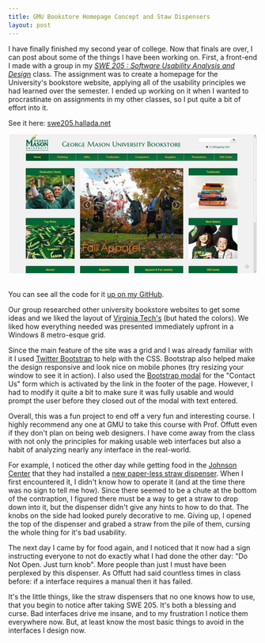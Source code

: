 ```yaml
---
title: GMU Bookstore Homepage Concept and Staw Dispensers
layout: post
---
```


I have finally finished my second year of college. Now that finals are over, I
can post about some of the things I have been working on. First, a front-end I
made with a group in my [*SWE 205 : Software Usability Analysis and
Design*](http://www.cs.gmu.edu/~offutt/classes/205/) class. The assignment was
to create a homepage for the University's bookstore website, applying all of the
usability principles we had learned over the semester. I ended up working on it
when I wanted to procrastinate on assignments in my other classes, so I put
quite a bit of effort into it.

See it here: [swe205.hallada.net](http://swe205.hallada.net)
<div style="text-align: center">
    <a href="http://swe205.hallada.net" alt="See it in action">
        <img src="/img/blog/gmu_bookstore_preview.jpg">
    </a>
</div>
<br>

You can see all the code for it [up on my
GitHub](https://github.com/thallada/gmu-bookstore-concept).

Our group researched other university bookstore websites to get some ideas and
we liked the layout of [Virginia Tech's](http://www.bookstore.vt.edu/) (but
hated the colors). We liked how everything needed was presented immediately
upfront in a Windows 8 metro-esque grid.

Since the main feature of the site was a grid and I was already familiar with it
I used [Twitter Bootstrap](http://twitter.github.io/bootstrap/) to help with the
CSS. Bootstrap also helped make the design responsive and look nice on mobile
phones (try resizing your window to see it in action). I also used the
[Bootstrap modal](http://twitter.github.io/bootstrap/javascript.html#modals) for
the "Contact Us" form which is activated by the link in the footer of the page.
However, I had to modify it quite a bit to make sure it was fully usable and
would prompt the user before they closed out of the modal with text entered.

Overall, this was a fun project to end off a very fun and interesting course. I
highly recommend any one at GMU to take this course with Prof. Offutt even if
they don't plan on being web designers. I have come away from the class with not
only the principles for making usable web interfaces but also a habit of
analyzing nearly any interface in the real-world.

For example, I noticed the other day while getting food in the [Johnson
Center](http://jcweb.gmu.edu/) that they had installed a [new paper-less straw
dispenser](http://i.imgur.com/s9olzcg.jpg). When I first encountered it, I
didn't know how to operate it (and at the time there was no sign to tell me
how). Since there seemed to be a chute at the bottom of the contraption, I
figured there must be a way to get a straw to drop down into it, but the
dispenser didn't give any hints to how to do that. The knobs on the side had
looked purely decorative to me. Giving up, I opened the top of the dispenser and
grabed a straw from the pile of them, cursing the whole thing for it's bad
usability.

The next day I came by for food again, and I noticed that it now had a sign
instructing everyone to not do exactly what I had done the other day: "Do Not
Open. Just turn knob". More people than just I must have been perplexed by this
dispenser.  As Offutt had said countless times in class before: if a interface
requires a manual then it has failed.

It's the little things, like the straw dispensers that no one knows how to use,
that you begin to notice after taking SWE 205. It's both a blessing and curse.
Bad interfaces drive me insane, and to my frustration I notice them everywhere
now. But, at least know the most basic things to avoid in the interfaces I
design now.
